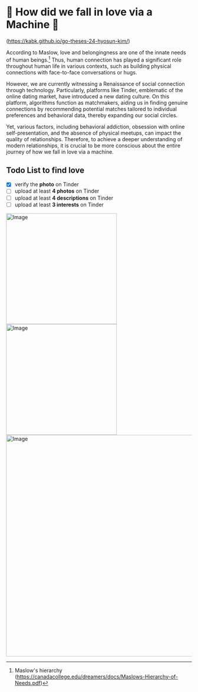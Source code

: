# 💝 How did we fall in love via a Machine 🤖

(https://kabk.github.io/go-theses-24-hyosun-kim/)

According to Maslow, love and belongingness are one of the innate needs of human beings.[^1]
Thus, human connection has played a significant role throughout human life in various contexts, such as building physical connections with face-to-face conversations or hugs.

However, we are currently witnessing a Renaissance of social connection through technology. Particularly, platforms like Tinder, emblematic of the online dating market, have introduced a new dating culture. On this platform, algorithms function as matchmakers, aiding us in finding genuine connections by recommending potential matches tailored to individual preferences and behavioral data, thereby expanding our social circles.

Yet, various factors, including behavioral addiction, obsession with online self-presentation, and the absence of physical meetups, can impact the quality of relationships. Therefore, to achieve a deeper understanding of modern relationships, it is crucial to be more conscious about the entire journey of how we fall in love via a machine. 

## Todo List to find love
- [x] verify the **photo** on Tinder
- [ ] upload at least **4 photos** on Tinder
- [ ] upload at least **4 descriptions** on Tinder
- [ ] upload at least **3 interests** on Tinder

<img width="300" alt="Image" src="https://github.com/user-attachments/assets/2863d832-0885-4449-9f00-867699c29dd4" />
<img width="300" alt="Image" src="https://github.com/user-attachments/assets/873814c0-7a8a-4df0-a458-372f0b2cf26f" />

<img width="600" alt="Image" src="https://github.com/user-attachments/assets/01e8572b-946a-4fe1-a11b-9593a69702d1" />

[^1]: Maslow's hierarchy (https://canadacollege.edu/dreamers/docs/Maslows-Hierarchy-of-Needs.pdf)
